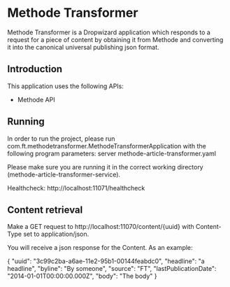 # Methode Transformer
Methode Transformer is a Dropwizard application which responds to a request for a piece of content by 
obtaining it from Methode and converting it into the canonical universal publishing json format.

## Introduction
This application uses the following APIs:
 * Methode API

## Running
In order to run the project, please run com.ft.methodetransformer.MethodeTransformerApplication with the following program
parameters: server methode-article-transformer.yaml

Please make sure you are running it in the correct working directory (methode-article-transformer-service).

Healthcheck: http://localhost:11071/healthcheck

## Content retrieval
Make a GET request to http://localhost:11070/content/{uuid} with Content-Type set to application/json.

You will receive a json response for the Content. As an example:

{
"uuid": "3c99c2ba-a6ae-11e2-95b1-00144feabdc0",
"headline": "a headline",
"byline": "By someone",
"source": "FT",
"lastPublicationDate": "2014-01-01T00:00:00.000Z",
"body": "<body>The body</body>"
}



